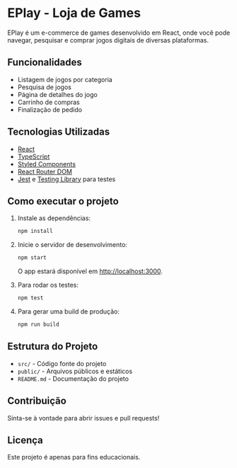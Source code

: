 # EPlay - Loja de Games

EPlay é um e-commerce de games desenvolvido em React, onde você pode navegar, pesquisar e comprar jogos digitais de diversas plataformas.

## Funcionalidades

- Listagem de jogos por categoria
- Pesquisa de jogos
- Página de detalhes do jogo
- Carrinho de compras
- Finalização de pedido

## Tecnologias Utilizadas

- [React](https://reactjs.org/)
- [TypeScript](https://www.typescriptlang.org/)
- [Styled Components](https://styled-components.com/)
- [React Router DOM](https://reactrouter.com/)
- [Jest](https://jestjs.io/) e [Testing Library](https://testing-library.com/) para testes

## Como executar o projeto

1. Instale as dependências:

   ```sh
   npm install
   ```

2. Inicie o servidor de desenvolvimento:

   ```sh
   npm start
   ```

   O app estará disponível em [http://localhost:3000](http://localhost:3000).

3. Para rodar os testes:

   ```sh
   npm test
   ```

4. Para gerar uma build de produção:

   ```sh
   npm run build
   ```

## Estrutura do Projeto

- `src/` - Código fonte do projeto
- `public/` - Arquivos públicos e estáticos
- `README.md` - Documentação do projeto

## Contribuição

Sinta-se à vontade para abrir issues e pull requests!

## Licença

Este projeto é apenas para fins educacionais.
